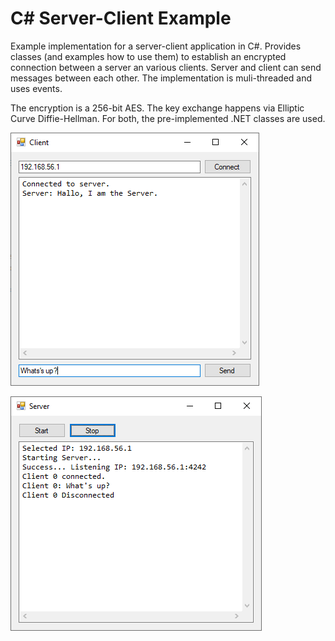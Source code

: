 # C# Server-Client Example

Example implementation for a server-client application in C#.
Provides classes (and examples how to use them) to establish an encrypted connection between a server an various clients.
Server and client can send messages between each other.
The implementation is muli-threaded and uses events.

The encryption is a 256-bit AES.
The key exchange happens via Elliptic Curve Diffie-Hellman.
For both, the pre-implemented .NET classes are used.

![Client Window](client.png "Client Window")

![Server Window](server.png "Server Window")
